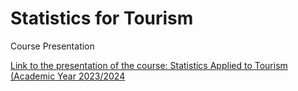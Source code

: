 # Statistics for Tourism 

Course Presentation 

[Link to the presentation of the course: Statistics Applied to Tourism (Academic Year 2023/2024](https://jrcarob.github.io/stats4tourism/#1)
